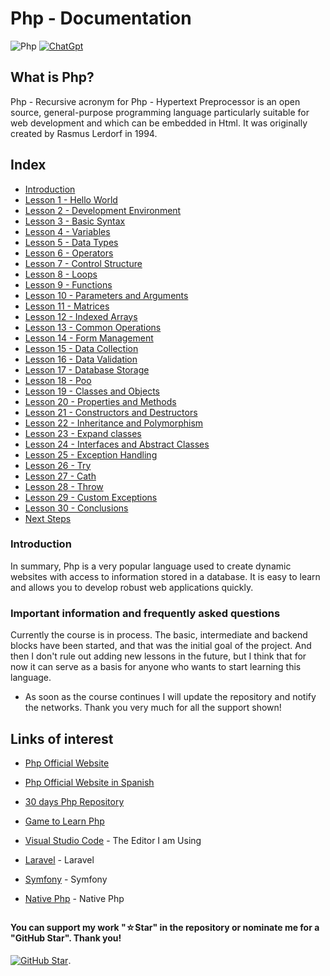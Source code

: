 # Php - Documentation

![Php](https://img.shields.io/badge/php-%23777BB4.svg?style=for-the-badge&logo=php&logoColor=white)
[![ChatGpt](https://img.shields.io/badge/ChatGPT-GPT--4-7CF178?style=for-the-badge&logo=openai&logoColor=white&labelColor=101010)](https://platform.openai.com)

## What is Php?

Php - Recursive acronym for Php - Hypertext Preprocessor is an open source, general-purpose programming language particularly suitable for web development and which can be embedded in Html. It was originally created by Rasmus Lerdorf in 1994.

## Index

* [Introduction](Introduction.php)
* [Lesson 1 - Hello World](Hello-World.php)
* [Lesson 2 - Development Environment](Development-Environment.php)
* [Lesson 3 - Basic Syntax](Basic-Syntax.php)
* [Lesson 4 - Variables](Variables.php)
* [Lesson 5 - Data Types](Data-Types.php)
* [Lesson 6 - Operators](Operators.php)
* [Lesson 7 - Control Structure](Control-Structure.php)
* [Lesson 8 - Loops](Loops.php)
* [Lesson 9 - Functions](Functions.php)
* [Lesson 10 - Parameters and Arguments](Parameters-and-Arguments.php)
* [Lesson 11 - Matrices](Matrices.php)
* [Lesson 12 - Indexed Arrays](Indexed-Arrays.php)
* [Lesson 13 - Common Operations](Common-Operations.php)
* [Lesson 14 - Form Management](Form-Management.php)
* [Lesson 15 - Data Collection](Data-Collection.php)
* [Lesson 16 - Data Validation](Data-Validation.php)
* [Lesson 17 - Database Storage](Database-Storage.php)
* [Lesson 18 - Poo](Poo.php)
* [Lesson 19 - Classes and Objects](Classes-and-Objects.php)
* [Lesson 20 - Properties and Methods](Properties-and-Methods.php)
* [Lesson 21 - Constructors and Destructors](Constructors-and-Destructors.php)
* [Lesson 22 - Inheritance and Polymorphism](Inheritance-and-Polymorphism.php)
* [Lesson 23 - Expand classes](Expand-Classes.php)
* [Lesson 24 - Interfaces and Abstract Classes](Interfaces-and-Abstract-Classes.php)
* [Lesson 25 - Exception Handling]()
* [Lesson 26 - Try](Try.php)
* [Lesson 27 - Cath](Cath.php)
* [Lesson 28 - Throw](th.)
* [Lesson 29 - Custom Exceptions](Custom-Exceptions.php)
* [Lesson 30 - Conclusions](Conclusions.php)
* [Next Steps](Next-Steps.php)

### Introduction

In summary, Php is a very popular language used to create dynamic websites with access to information stored in a database. It is easy to learn and allows you to develop robust web applications quickly.

### Important information and frequently asked questions

Currently the course is in process. The basic, intermediate and backend blocks have been started, and that was the initial goal of the project. And then I don't rule out adding new lessons in the future, but I think that for now it can serve as a basis for anyone who wants to start learning this language.

* As soon as the course continues I will update the repository and notify the networks.
Thank you very much for all the support shown!

## Links of interest

* [Php Official Website](https://www.php.net/)

* [Php Official Website in Spanish](https://www.php.net/manual/es/)

* [30 days Php Repository](https://github.com/TheAlgorithms/PHP)

* [Game to Learn Php](https://php.puzzle.jundroo.com/)

* [Visual Studio Code](https://code.visualstudio.com/) - The Editor I am Using

* [Laravel](https://laravel.com/) - Laravel

* [Symfony](https://symfony.com/) - Symfony

* [Native Php](https://nativephp.com/) - Native Php

##

#### You can support my work "☆Star" in the repository or nominate me for a "GitHub Star". Thank you!

[![GitHub Star](https://img.shields.io/badge/GitHub-Nominar_a_star-yellow?style=for-the-badge&logo=github&logoColor=white&labelColor=101010)](https://stars.github.com/nominate/).